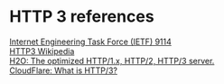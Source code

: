 <div>
<h1>
HTTP 3 references
</h1>
</div>
<div>
<a href="https://datatracker.ietf.org/doc/html/rfc9114">Internet Engineering Task Force (IETF) 9114</a>
</div>
<div>
<div>
<a href="https://en.wikipedia.org/wiki/HTTP/3">HTTP3 Wikipedia</a>
</div>
<a href="https://h2o.examp1e.net/configure/http3_directives.html">H2O: The optimized HTTP/1.x, HTTP/2, HTTP/3 server.</a>
</div>
<div>
<a href="https://www.cloudflare.com/learning/performance/what-is-http3/">CloudFlare: What is HTTP/3?</a>
</div>
